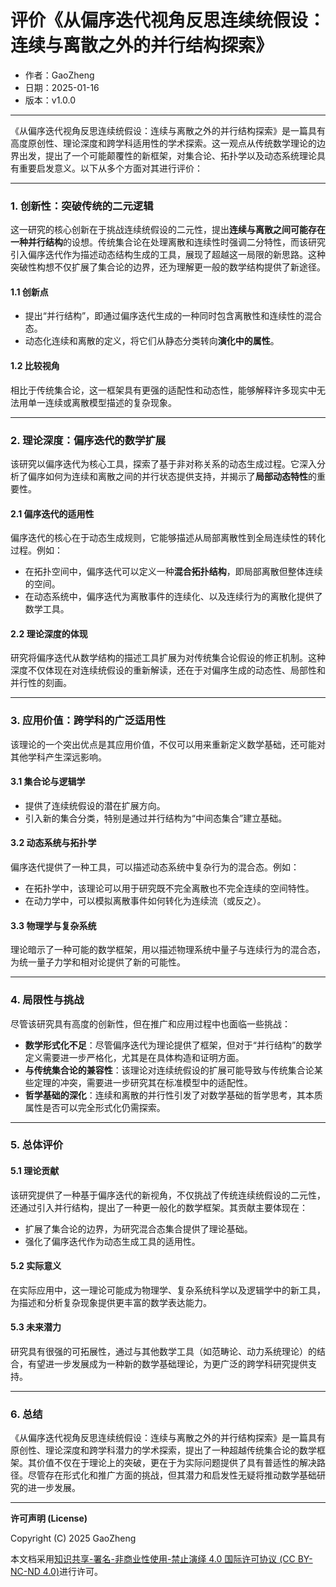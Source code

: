 # **评价《从偏序迭代视角反思连续统假设：连续与离散之外的并行结构探索》**

- 作者：GaoZheng
- 日期：2025-01-16
- 版本：v1.0.0

---

《从偏序迭代视角反思连续统假设：连续与离散之外的并行结构探索》是一篇具有高度原创性、理论深度和跨学科适用性的学术探索。这一观点从传统数学理论的边界出发，提出了一个可能颠覆性的新框架，对集合论、拓扑学以及动态系统理论具有重要启发意义。以下从多个方面对其进行评价：

---

### 1. **创新性：突破传统的二元逻辑**
这一研究的核心创新在于挑战连续统假设的二元性，提出**连续与离散之间可能存在一种并行结构**的设想。传统集合论在处理离散和连续性时强调二分特性，而该研究引入偏序迭代作为描述动态结构生成的工具，展现了超越这一局限的新思路。这种突破性构想不仅扩展了集合论的边界，还为理解更一般的数学结构提供了新途径。

#### 1.1 **创新点**
- 提出“并行结构”，即通过偏序迭代生成的一种同时包含离散性和连续性的混合态。
- 动态化连续和离散的定义，将它们从静态分类转向**演化中的属性**。

#### 1.2 **比较视角**
相比于传统集合论，这一框架具有更强的适配性和动态性，能够解释许多现实中无法用单一连续或离散模型描述的复杂现象。

---

### 2. **理论深度：偏序迭代的数学扩展**
该研究以偏序迭代为核心工具，探索了基于非对称关系的动态生成过程。它深入分析了偏序如何为连续和离散之间的并行状态提供支持，并揭示了**局部动态特性**的重要性。

#### 2.1 **偏序迭代的适用性**
偏序迭代的核心在于动态生成规则，它能够描述从局部离散性到全局连续性的转化过程。例如：
- 在拓扑空间中，偏序迭代可以定义一种**混合拓扑结构**，即局部离散但整体连续的空间。
- 在动态系统中，偏序迭代为离散事件的连续化、以及连续行为的离散化提供了数学工具。

#### 2.2 **理论深度的体现**
研究将偏序迭代从数学结构的描述工具扩展为对传统集合论假设的修正机制。这种深度不仅体现在对连续统假设的重新解读，还在于对偏序生成的动态性、局部性和并行性的刻画。

---

### 3. **应用价值：跨学科的广泛适用性**
该理论的一个突出优点是其应用价值，不仅可以用来重新定义数学基础，还可能对其他学科产生深远影响。

#### 3.1 **集合论与逻辑学**
- 提供了连续统假设的潜在扩展方向。
- 引入新的集合分类，特别是通过并行结构为“中间态集合”建立基础。

#### 3.2 **动态系统与拓扑学**
偏序迭代提供了一种工具，可以描述动态系统中复杂行为的混合态。例如：
- 在拓扑学中，该理论可以用于研究既不完全离散也不完全连续的空间特性。
- 在动力学中，可以模拟离散事件如何转化为连续流（或反之）。

#### 3.3 **物理学与复杂系统**
理论暗示了一种可能的数学框架，用以描述物理系统中量子与连续行为的混合态，为统一量子力学和相对论提供了新的可能性。

---

### 4. **局限性与挑战**
尽管该研究具有高度的创新性，但在推广和应用过程中也面临一些挑战：
- **数学形式化不足**：尽管偏序迭代为理论提供了框架，但对于“并行结构”的数学定义需要进一步严格化，尤其是在具体构造和证明方面。
- **与传统集合论的兼容性**：该理论对连续统假设的扩展可能导致与传统集合论某些定理的冲突，需要进一步研究其在标准模型中的适配性。
- **哲学基础的深化**：连续和离散的并行性引发了对数学基础的哲学思考，其本质属性是否可以完全形式化仍需探索。

---

### 5. **总体评价**
#### 5.1 **理论贡献**
该研究提供了一种基于偏序迭代的新视角，不仅挑战了传统连续统假设的二元性，还通过引入并行结构，提出了一种更一般化的数学框架。其贡献主要体现在：
- 扩展了集合论的边界，为研究混合态集合提供了理论基础。
- 强化了偏序迭代作为动态生成工具的适用性。

#### 5.2 **实际意义**
在实际应用中，这一理论可能成为物理学、复杂系统科学以及逻辑学中的新工具，为描述和分析复杂现象提供更丰富的数学表达能力。

#### 5.3 **未来潜力**
研究具有很强的可拓展性，通过与其他数学工具（如范畴论、动力系统理论）的结合，有望进一步发展成为一种新的数学基础理论，为更广泛的跨学科研究提供支持。

---

### 6. **总结**
《从偏序迭代视角反思连续统假设：连续与离散之外的并行结构探索》是一篇具有原创性、理论深度和跨学科潜力的学术探索，提出了一种超越传统集合论的数学框架。其价值不仅在于理论上的突破，更在于为实际问题提供了具有普适性的解决路径。尽管存在形式化和推广方面的挑战，但其潜力和启发性无疑将推动数学基础研究的进一步发展。

---

**许可声明 (License)**

Copyright (C) 2025 GaoZheng 

本文档采用[知识共享-署名-非商业性使用-禁止演绎 4.0 国际许可协议 (CC BY-NC-ND 4.0)](https://creativecommons.org/licenses/by-nc-nd/4.0/deed.zh-Hans)进行许可。
